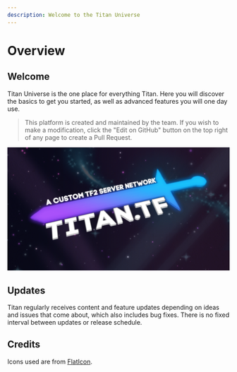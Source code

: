 ```yaml
---
description: Welcome to the Titan Universe
---
```


# Overview

## Welcome

Titan Universe is the one place for everything Titan. Here you will discover the basics to get you started, as well as advanced features you will one day use.

> This platform is created and maintained by the team. If you wish to make a modification, click the "Edit on GitHub" button on the top right of any page to create a Pull Request.

![by Leeroy](.gitbook/assets/universe.png)

## Updates

Titan regularly receives content and feature updates depending on ideas and issues that come about, which also includes bug fixes. There is no fixed interval between updates or release schedule.

## Credits

Icons used are from [FlatIcon](https://www.flaticon.com).

